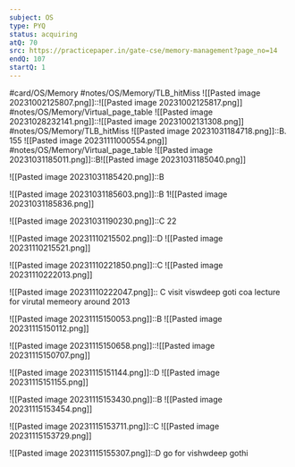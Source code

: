 ```yaml
---
subject: OS
type: PYQ
status: acquiring
atQ: 70
src: https://practicepaper.in/gate-cse/memory-management?page_no=14
endQ: 107
startQ: 1
---
```

#card/OS/Memory
#notes/OS/Memory/TLB_hitMiss
![[Pasted image 20231002125807.png]]::![[Pasted image 20231002125817.png]] <!--SR:!2023-11-21,10,272-->
#notes/OS/Memory/Virtual_page_table
![[Pasted image 20231028232141.png]]::![[Pasted image 20231002131308.png]] <!--SR:!2023-11-23,12,270-->
#notes/OS/Memory/TLB_hitMiss 
![[Pasted image 20231031184718.png]]::B. 155 ![[Pasted image 20231111000554.png]] <!--SR:!2023-11-21,10,272-->
#notes/OS/Memory/Virtual_page_table 
![[Pasted image 20231031185011.png]]::B![[Pasted image 20231031185040.png]] <!--SR:!2023-11-12,2,252-->

![[Pasted image 20231031185420.png]]::B <!--SR:!2023-11-19,9,272-->

![[Pasted image 20231031185603.png]]::B 1![[Pasted image 20231031185836.png]] <!--SR:!2023-11-22,11,272-->

![[Pasted image 20231031190230.png]]::C 22 <!--SR:!2023-11-20,9,272-->

![[Pasted image 20231110215502.png]]::D ![[Pasted image 20231110215521.png]] <!--SR:!2023-11-14,3,259-->

![[Pasted image 20231110221850.png]]::C ![[Pasted image 20231110222013.png]] <!--SR:!2023-11-14,3,259-->

![[Pasted image 20231110222047.png]]:: C  visit viswdeep goti coa lecture for virutal memeory around 2013

![[Pasted image 20231115150053.png]]::B ![[Pasted image 20231115150112.png]]

![[Pasted image 20231115150658.png]]::![[Pasted image 20231115150707.png]]


![[Pasted image 20231115151144.png]]::D ![[Pasted image 20231115151155.png]]

![[Pasted image 20231115153430.png]]::B ![[Pasted image 20231115153454.png]]

![[Pasted image 20231115153711.png]]::C ![[Pasted image 20231115153729.png]]

![[Pasted image 20231115155307.png]]::D go for vishwdeep gothi

